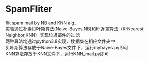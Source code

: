 # SpamFliter
flit spam mail by NB and KNN alg.  
实验通过朴素贝叶斯算法(Naive-Bayes,NB)和K-近邻算法（K-Nearest Neighbor,KNN）实现垃圾邮件的过滤  
两种算法均通过python3.8实现，数据集在相应文件夹中  
贝叶斯算法存放于Naive-Bayes文件下，运行mybayes.py即可  
KNN算法存放于KNN文件下，运行KNN_mail.py即可  
